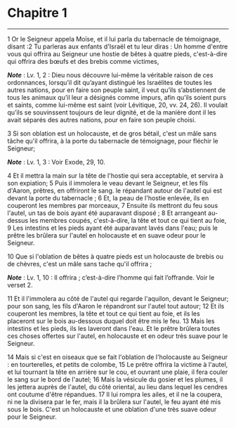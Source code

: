 # Chapitre 1


***

1 Or le Seigneur appela Moïse, et il lui parla du tabernacle de témoignage, disant :2 Tu parleras aux enfants d'Israël et tu leur diras : Un homme d'entre vous qui offrira au Seigneur une hostie de bêtes à quatre pieds, c'est-à-dire qui offrira des bœufs et des brebis comme victimes,

***Note*** :  Lv. 1, 2 : Dieu nous découvre lui-même la véritable raison de ces ordonnances, lorsqu’il dit qu’ayant distingué les Israélites de toutes les autres nations, pour en faire son peuple saint, il veut qu’ils s’abstiennent de tous les animaux qu’il leur a désignés comme impurs, afin qu’ils soient purs et saints, comme lui-même est saint (voir Lévitique, 20, vv. 24, 26). Il voulait qu’ils se souvinssent toujours de leur dignité, et de la manière dont il les avait séparés des autres nations, pour en faire son peuple choisi.


3 Si son oblation est un holocauste, et de gros bétail, c'est un mâle sans tâche qu'il offrira, à la porte du tabernacle de témoignage, pour fléchir le Seigneur;

***Note*** :  Lv. 1, 3 : Voir Exode, 29, 10.

4 Et il mettra la main sur la tête de l'hostie qui sera acceptable, et servira à son expiation; 5 Puis il immolera le veau devant le Seigneur, et les fils d'Aaron, prêtres, en offriront le sang. le répandant autour de l'autel qui est devant la porte du tabernacle ; 6 Et, la peau de l'hostie enlevée, ils en couperont les membres par morceaux, 7 Ensuite ils mettront du feu sous l'autel, un tas de bois ayant été auparavant disposé ; 8 Et arrangeant au-dessus les membres coupés, c'est-à-dire, la tête et tout ce qui tient au foie, 9 Les intestins et les pieds ayant été auparavant lavés dans l'eau; puis le prêtre les brûlera sur l'autel en holocauste et en suave odeur pour le Seigneur.


10 Que si l'oblation de bêtes à quatre pieds est un holocauste de brebis ou de chèvres, c'est un mâle sans tache qu'il offrira ;

***Note*** :  Lv. 1, 10 : Il offrira ; c’est-à-dire l’homme qui fait l’offrande. Voir le verset 2.

11 Et il l'immolera au côté de l'autel qui regarde l'aquilon, devant le Seigneur; pour son sang, les fils d'Aaron le répandront sur l'autel tout autour; 12 Et ils couperont les membres, la tête et tout ce qui tient au foie, et ils les placeront sur le bois au-dessous duquel doit être mis le feu. 13 Mais les intestins et les pieds, ils les laveront dans l'eau. Et le prêtre brûlera toutes ces choses offertes sur l'autel, en holocauste et en odeur très suave pour le Seigneur.


14 Mais si c'est en oiseaux que se fait l'oblation de l'holocauste au Seigneur : en tourterelles, et petits de colombe, 15 Le prêtre offrira la victime à l'autel, et lui tournant la tête en arrière sur le cou, et ouvrant une plaie, il fera couler le sang sur le bord de l'autel; 16 Mais la vésicule du gosier et les plumes, il les jettera auprès de l'autel, du côté oriental, au lieu dans lequel les cendres ont coutume d'être répandues. 17 Il lui rompra les ailes, et il ne la coupera, ni ne la divisera par le fer, mais il la brûlera sur l'autel, le feu ayant été mis sous le bois. C'est un holocauste et une oblation d'une très suave odeur pour le Seigneur.

